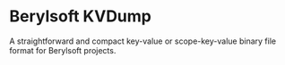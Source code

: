 # Berylsoft KVDump

A straightforward and compact key-value or scope-key-value binary file format for Berylsoft projects.

